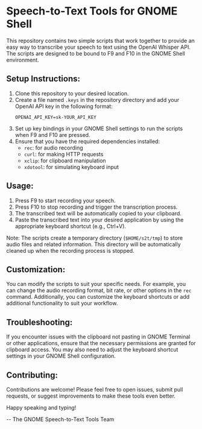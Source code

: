# Speech-to-Text Tools for GNOME Shell 

This repository contains two simple scripts that work together to provide an easy way to transcribe your speech to text using the OpenAI Whisper API. The scripts are designed to be bound to F9 and F10 in the GNOME Shell environment. 

## Setup Instructions: 
1. Clone this repository to your desired location. 
2. Create a file named `.keys` in the repository directory and add your OpenAI API key in the following format: 
    ```
    OPENAI_API_KEY=sk-YOUR_API_KEY
    ```
3. Set up key bindings in your GNOME Shell settings to run the scripts when F9 and F10 are pressed. 
4. Ensure that you have the required dependencies installed: 
    - `rec`: for audio recording 
    - `curl`: for making HTTP requests 
    - `xclip`: for clipboard manipulation 
    - `xdotool`: for simulating keyboard input 

## Usage: 
1. Press F9 to start recording your speech. 
2. Press F10 to stop recording and trigger the transcription process. 
3. The transcribed text will be automatically copied to your clipboard. 
4. Paste the transcribed text into your desired application by using the appropriate keyboard shortcut (e.g., Ctrl+V). 

Note: The scripts create a temporary directory (`$HOME/s2t/tmp`) to store audio files and related information. This directory will be automatically cleaned up when the recording process is stopped. 

## Customization: 
You can modify the scripts to suit your specific needs. For example, you can change the audio recording format, bit rate, or other options in the `rec` command. Additionally, you can customize the keyboard shortcuts or add additional functionality to suit your workflow. 

## Troubleshooting: 
If you encounter issues with the clipboard not pasting in GNOME Terminal or other applications, ensure that the necessary permissions are granted for clipboard access. You may also need to adjust the keyboard shortcut settings in your GNOME Shell configuration. 

## Contributing: 
Contributions are welcome! Please feel free to open issues, submit pull requests, or suggest improvements to make these tools even better. 

Happy speaking and typing! 

-- The GNOME Speech-to-Text Tools Team